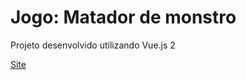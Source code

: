 # Jogo: Matador de monstro

Projeto desenvolvido utilizando Vue.js 2

[Site](https://giovane-f16.github.io/matador-de-monstro/)